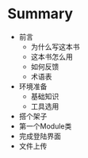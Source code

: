 # Summary

* 前言
   * 为什么写这本书
   * 这本书怎么用
   * 如何反馈
   * 术语表
* 环境准备
   * 基础知识
   * 工具选用
* 搭个架子
* 第一个Module类
* 完成登陆界面
* 文件上传

